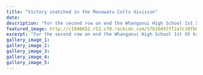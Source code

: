```yaml
---
title: "Victory snatched in the Manawatu Colts division"
date: 
description: "For the second row on end the Whanganui High School 1st XV have finished runners-up to Massey White in the Manawatu Colts division after narrowly beaten again in Saturday's final..."
featured_image: http://c1940652.r52.cf0.rackcdn.com/57b26d47ff2a7c38fb00139c/1st-XV-runners-up-to-Massey-in-the-Manawatu-Colts-div-13-Aug-2016.jpg
excerpt: "For the second row on end the Whanganui High School 1st XV have finished runners-up to Massey White in the Manawatu Colts division after narrowly beaten again in Saturday's final."
gallery_image_1: 
gallery_image_2: 
gallery_image_3: 
gallery_image_4: 
gallery_image_5: 
---
```

